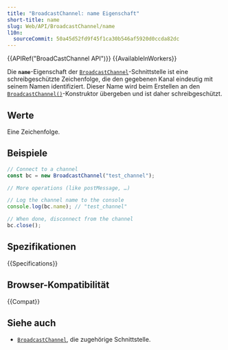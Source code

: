 ```yaml
---
title: "BroadcastChannel: name Eigenschaft"
short-title: name
slug: Web/API/BroadcastChannel/name
l10n:
  sourceCommit: 50a45d52fd9f45f1ca30b546af5920d0ccda82dc
---
```


{{APIRef("BroadCastChannel API")}} {{AvailableInWorkers}}

Die **`name`**-Eigenschaft der [`BroadcastChannel`](/de/docs/Web/API/BroadcastChannel)-Schnittstelle ist eine schreibgeschützte Zeichenfolge, die den gegebenen Kanal eindeutig mit seinem Namen identifiziert. Dieser Name wird beim Erstellen an den [`BroadcastChannel()`](/de/docs/Web/API/BroadcastChannel/BroadCastChannel)-Konstruktor übergeben und ist daher schreibgeschützt.

## Werte

Eine Zeichenfolge.

## Beispiele

```js
// Connect to a channel
const bc = new BroadcastChannel("test_channel");

// More operations (like postMessage, …)

// Log the channel name to the console
console.log(bc.name); // "test_channel"

// When done, disconnect from the channel
bc.close();
```

## Spezifikationen

{{Specifications}}

## Browser-Kompatibilität

{{Compat}}

## Siehe auch

- [`BroadcastChannel`](/de/docs/Web/API/BroadcastChannel), die zugehörige Schnittstelle.
